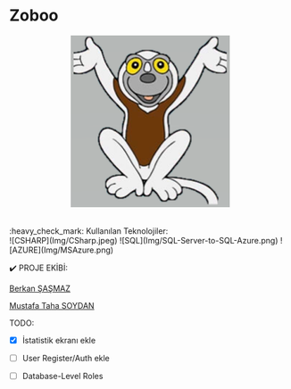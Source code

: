 # Zoboo
<p align="center">
  <img src="Img/Zoboomafoo_(2).png">
</p>
<br>:heavy_check_mark: Kullanılan Teknolojiler: <br>
![CSHARP](Img/CSharp.jpeg)
![SQL](Img/SQL-Server-to-SQL-Azure.png)
![AZURE](Img/MSAzure.png)


:heavy_check_mark: PROJE EKİBİ: <br>

[Berkan ŞAŞMAZ](https://github.com/berkansasmaz)

[Mustafa Taha SOYDAN](https://github.com/Mtsoydan)

TODO: <br>
- [x] İstatistik ekranı ekle
- [ ] User Register/Auth ekle
- [ ] Database-Level Roles

 
